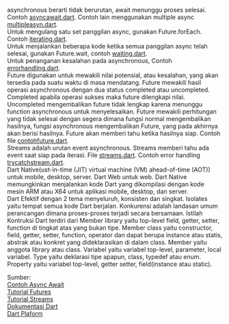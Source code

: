 asynchronous berarti tidak berurutan, await menunggu proses selesai. 
Contoh [asyncawait.dart](https://github.com/Fourthten/praxis-academy/blob/master/novice/01-05/latihan/asyncawait.dart). 
Contoh lain menggunakan multiple async [multipleasyn.dart](https://github.com/Fourthten/praxis-academy/blob/master/novice/01-05/latihan/multipleasyn.dart).\
Untuk mengulang satu set panggilan async, gunakan Future.forEach. Contoh [iterating.dart](https://github.com/Fourthten/praxis-academy/blob/master/novice/01-05/latihan/iterating.dart).\
Untuk menjalankan beberapa kode ketika semua panggilan async telah selesai, gunakan Future.wait, contoh [waiting.dart](https://github.com/Fourthten/praxis-academy/blob/master/novice/01-05/latihan/waiting.dart).\
Untuk penanganan kesalahan pada asynchronous, Contoh [errorhandling.dart](https://github.com/Fourthten/praxis-academy/blob/master/novice/01-05/latihan/errorhandling.dart).\
Future digunakan untuk mewakili nilai potensial, atau kesalahan, yang akan tersedia pada suatu waktu di masa mendatang. 
Future mewakili hasil operasi asynchronous dengan dua status completed atau uncompleted. 
Completed apabila operasi sukses maka future dilengkapi nilai. Uncompleted mengembalikan future tidak lengkap karena menunggu function asynchronous untuk menyelesaikan. 
Future mewakili perhitungan yang tidak selesai dengan segera dimana fungsi normal mengembalikan hasilnya, fungsi asynchronous mengembalikan Future, yang pada akhirnya akan berisi hasilnya. 
Future akan memberi tahu ketika hasilnya siap. Contoh file [contohfuture.dart](https://github.com/Fourthten/praxis-academy/blob/master/novice/01-05/latihan/contohfuture.dart).\
Streams adalah urutan event asynchronous. Streams memberi tahu ada event saat siap pada iterasi. 
File [streams.dart](https://github.com/Fourthten/praxis-academy/blob/master/novice/01-05/latihan/streams.dart). 
Contoh error handling [trycatchstream.dart](https://github.com/Fourthten/praxis-academy/blob/master/novice/01-05/latihan/trycatchstream.dart).\
Dart Native(ust-in-time (JIT) virtual machine (VM) ahead-of-time (AOT)) untuk mobile, desktop, server. Dart Web untuk web. Dart Native memungkinkan menjalankan kode Dart yang dikompilasi dengan kode mesin ARM atau X64 untuk aplikasi mobile, desktop, dan server.\
Dart Efektif dengan 2 tema menyeluruh, konsisten dan singkat. 
Isolates yaitu tempat semua kode Dart berjalan. Konkurensi adalah landasan umum perancangan dimana proses-proses terjadi secara bersamaan. 
Istilah Kontruksi Dart terdiri dari Member library yaitu top-level field, getter, setter, function di tingkat atas yang bukan tipe.
Member class yaitu constructor, field, getter, setter, function, operator dan dapat berupa instance atau statis, abstrak atau konkret yang dideklarasikan di dalam class. 
Member yaitu anggota library atau class. Variabel yaitu variabel top-level, parameter, local variabel. 
Type yaitu deklarasi tipe apapun, class, typedef atau enum. Property yaitu variabel top-level, getter setter, field(instance atau static). 

Sumber:\
[Contoh Async Await](https://codingwithjoe.com/dart-fundamentals-async-await/)\
[Tutorial Futures](https://dart.dev/codelabs/async-await)\
[Tutorial Streams](https://dart.dev/tutorials/language/streams)\
[Dokumentasi Dart](https://dart.dev/guides)\
[Dart Plaform](https://dart.dev/platforms)
